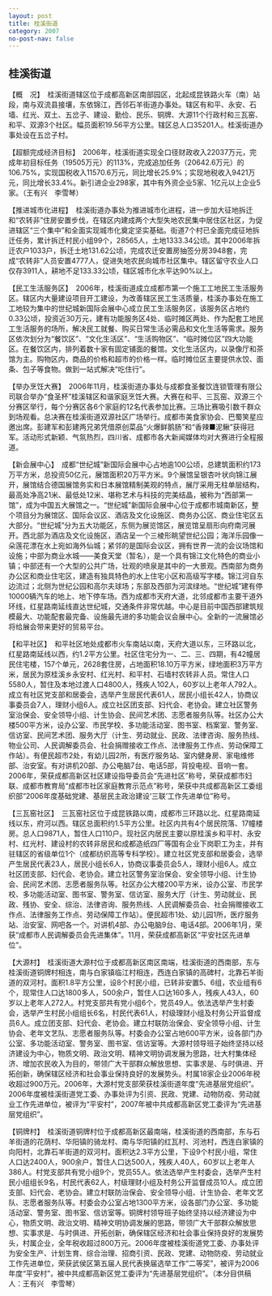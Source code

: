 ```yaml
---
layout: post
title: 桂溪街道
category: 2007
no-post-nav: false
---
```


## 桂溪街道

【概　况】　桂溪街道辖区位于成都高新区南部园区，北起成昆铁路火车（南）站段，南与双流县接壤，东依锦江，西邻石羊街道办事处。辖区有和平、永安、石墙、红光、双土、五岔子、建设、勤俭、民乐、铜牌、大源11个行政村和三瓦窑、和平、双源3个社区。幅员面积19.56平方公里。辖区总人口35201人。桂溪街道办事处设在五岔子村。

【超额完成经济目标】　2006年，桂溪街道实现全口径财政收入22037万元，完成年初目标任务（19505万元）的113%，完成追加任务（20642.6万元）的106.75%，实现国税收入11570.6万元，同比增长25.9%；实现地税收入9421万元，同比增长33.4%。新引进企业298家，其中有外资企业5家、1亿元以上企业5家。（王有兴　李雪琴）

【推进城市化进程】　桂溪街道办事处为推进城市化进程，进一步加大征地拆迁和“农转非”住房安置步伐，在辖区内建成两个大型失地农民集中居住区社区，为促进辖区“三个集中”和全面实现城市化奠定坚实基础。街道7个村已全面完成征地拆迁任务，累计拆迁村民小组99个，28565人，土地1333.34公顷。其中2006年拆迁农户1033户，拆迁土地131.62公顷，完成农迁安置房抽签分房3948套，完成“农转非”人员安置4777人，促进失地农民向城市社区集中。辖区留守农业人口仅存3911人，耕地不足133.33公顷，辖区城市化水平达90%以上。

【民工生活服务区】　2006年，桂溪街道成立成都市第一个施工工地民工生活服务区。辖区内大量建设项目开工建设，为改善辖区民工生活质量，桂溪办事处在施工工地较为集中的世纪城新国际会展中心成立民工生活服务区，该服务区占地约0.33公顷，投资近30万元，建有功能服务区4处、临时摊区两处、作为配套工地民工生活服务的场所，解决民工就餐、购买日常生活必需品和文化生活等需求。服务区依次划分为“餐饮区”、“文化生活区”、“生活购物区”、“临时摊位区”四大功能区。在餐饮区内，排列着数十家有固定铺面的餐馆。文化生活区内，以录像厅和茶馆为主。购物区内，商品的价格和超市的价格一样。临时摊位区主要提供水饺、面条、包子等食物。做到一站式解决“吃住行”。

【举办烹饪大赛】　2006年11月，桂溪街道办事处与成都食圣餐饮连锁管理有限公司联合举办“食圣杯”桂溪辖区和谐家庭烹饪大赛。大赛在和平、三瓦窑、双源三个分赛区举行，每个分赛区各6个家庭的12名代表参加比赛。三场比赛吸引数千群众到场观看。总决赛在桂溪街道双源社区广场举行。成都市美食家协会、巴蜀笑星应邀出席。彭建军和彭建两兄弟凭借原创菜品“火爆鲜鹅肠”和“香辣■泥鳅”获得冠军。活动形式新颖、气氛热烈，四川省、成都市各大新闻媒体均对大赛进行全程报道。

【新会展中心】　成都“世纪城”新国际会展中心占地逾100公顷，总建筑面积约173万平方米，总投资50亿元，展馆面积20万平方米。9个展馆呈银杏叶状向锦江展开，展馆结合德国展馆务实和日本展馆精制美观的特点，展厅采用无柱单层结构，最高处净高21米、最低处12米、堪称艺术与科技的完美结晶，被称为“西部第一馆”，成为中国五大展馆之一。“世纪城”新国际会展中心位于成都市城南新区，整个项目分为展馆区、国际会议区、酒店及文化设施区、商务办公区、商业住宅区五大部分。“世纪城”分为五大功能区，东侧为展览馆区，展览馆呈扇形向府南河展开。西北部为酒店及文化设施区，酒店呈一个三棱形眺望世纪公园；海洋乐园像一朵莲花漂在水上宛如海外仙城；紧邻的是国际会议区，拥有世界一流的会议场馆和设施；中部为商业水城——美食天堂（暂名），是一个具有锦江文化特色的商业小镇；中部还有一个大型的公共广场，壮观的喷泉是其中的一大景观。西南部为商务办公区和商业住宅区，建造有独具特色的水上住宅小区和高级写字楼。锦江河自东边流过；北侧为世纪公园和高尔夫球场；东部及西部为河滨绿地。“世纪城”建有停10000辆汽车的地上、地下停车场。西为成都市天府大道，北邻成都市主要干道外环线，红星路南延线直达世纪城，交通条件非常优越。中心是目前中国西部建筑规模最大、功能配套最完备、设施最先进的多功能会议会展中心。全新的一流展馆必将给展会带来更好的贸易平台。

【和平社区】　和平社区地处成都市火车南站以南，天府大道以东，三环路以北，红星路南延线以西，约1.2平方公里。社区住宅分为一、二、三、四期，有42幢居民住宅楼，157个单元，2628套住房，占地面积18.10万平方米，绿地面积3万平方米，居民为原桂溪乡永安村、红光村、和平村、石墙村农转非人员。常住人口5580人，暂住及本地过渡人口4800人，残疾人102人，60岁以上老年人792人。成立有社区党支部和居委会，选举产生居民代表61人，居民小组长42人，协商议事委员会7人，理财小组6人。成立社区团支部、妇代会、老协会。建立社区警务室治保会、安全领导小组、计生协会、民间艺术团、志愿者服务队等。社区办公大楼500平方米，设办公室、市民学校、多功能活动室、图书室、档案室、警务室、信访室、民间艺术团、服务大厅（计生、劳动就业、民政、法律咨询、服务热线、物业公司、人民调解委员会、社会捐赠接收工作点、法律服务工作点、劳动保障工作站）。有便民超市2处，有幼儿园2所，有医疗服务站、室内健身房、家电维修部、治安室。有对讲机20部、办公电脑7台、电话5部，背投电视、音响一套。2006年，荣获成都高新区社区建设指导委员会“先进社区”称号，荣获成都市妇联、成都市教育局“成都市社区家庭教育示范点”称号，荣获中共成都高新区工委组织部“2006年度基础党建、基层民主政治建设‘三联’工作先进单位”称号。

【三瓦窑社区】　三瓦窑社区位于成昆铁路以南，成都市三环路以北、红星路南延线以东，府河以西。辖区总面积约1.5平方公里。社区内共有4个居民院落、17幢楼房。总人口9871人，暂住人口110户。现社区内居民主要以原桂溪乡和平村、永安村、红光村、建设村的农转非居民和成都造纸四厂等国有企业下岗职工为主，并有驻辖区的省级单位1个（成都纺织高等专科学校）。建立社区党支部和居委会，选举产生居民代表23人，居民小组长6人，协商议事委员会5人，理财小组6人。成立社区团支部、妇代会、老协会。建立社区警务室治保会、安全领导小组、计生协会、民间艺术团、志愿者服务队等。社区办公大楼200平方米，设办公室、市民学校、多功能活动室、图书室、警务室、信访室、服务大厅（计生、劳动就业、民政、残协、安全、综治、法律咨询、服务热线、人民调解委员会、社会捐赠接收工作点、法律服务工作点、劳动保障工作站）。便民超市1处、幼儿园1所，医疗服务站、治安室、网吧各一个。对讲机4部、办公电脑9台、电话4部。2006年1月，荣获“成都市人民调解委员会先进集体”。11月，荣获成都高新区“平安社区先进单位”。

【大源村】　桂溪街道大源村位于成都高新区南区南端，桂溪街道的西南部，东与桂溪街道铜牌村相连，南与白家镇临江村相连，西连白家镇的高碑村，北靠石羊街道的双河村。面积1.8平方公里，设8个村民小组，已转非安置5、6组，农业组有6个，现常住人口达1800多人，500余户，暂住人口达160多人，残疾人43人，60岁以上老年人272人。村党支部共有党小组6个，党员49人。依法选举产生村委会，选举产生村民小组组长6名，村民代表61人，村级理财小组及村务公开监督成员6人。成立团支部、妇代会、老协会。建立村联防治保会、安全领导小组、计生协会、老年文艺队、志愿者服务队等。村委会办公室占地600平方米，设各部门办公室、多功能活动室、警务室、图书室、信访室等。大源村领导班子始终坚持以经济建设为中心，物质文明、政治文明、精神文明协调发展为思路，壮大村集体经济、增加农民收入为目的，带领广大干部群众解放思想、实事求是、与时俱进、开拓创新，确保辖区经济和社会事业保持良好的发展势头。村属18家企业2006年税收超过900万元。2006年，大源村党支部荣获桂溪街道年度“先进基层党组织”。2006年度被桂溪街道党工委、办事处评为引资、民政、党建、动物防疫、劳动就业工作先进单位，被评为“平安村”，2007年被中共成都高新区党工委评为“先进基层党组织”。

【铜牌村】　桂溪街道铜牌村位于成都高新区最南端，桂溪街道的西南部，东与石羊街道的花荫村、华阳镇的骑龙村、南与华阳镇的红瓦村、河池村，西连白家镇的向阳村，北靠石羊街道的双河村。面积达2.3平方公里，下设9个村民小组，常住人口达2400人，900余户，暂住人口达500人，残疾人40人，60岁以上老年人386人。村党支部共有党小组9个，党员55人。依法选举产生村委会，选举产生村民小组组长9名，村民代表62人，村级理财小组及村务公开监督成员10人。成立团支部、妇代会、老协会。建立村联防治保会、安全领导小组、计生协会、老年文艺队、志愿者服务队等。村委会办公室占地1300平方米，设各部门办公室、多功能活动室、警务室、图书室、信访室等。铜牌村领导班子始终坚持以经济建设为中心，物质文明、政治文明、精神文明协调发展的思路，带领广大干部群众解放思想、实事求是、与时俱进、开拓创新，确保辖区经济和社会事业保持良好的发展势头，村属企业，全年税收超过800万元。2006年度被桂溪街道党工委、办事处评为安全生产、计划生育、综合治理、招商引资、民政、党建、动物防疫、劳动就业工作先进单位，荣获武侯区第五届人民代表换届选举工作“二等奖”，被评为2006年度“平安村”，被中共成都高新区党工委评为“先进基层党组织”。（本分目供稿人：王有兴　李雪琴）
